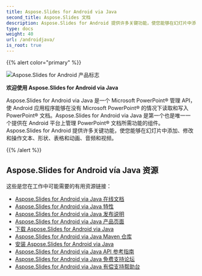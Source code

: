 ```yaml
---
title: Aspose.Slides for Android via Java
second_title: Aspose.Slides 文档
description: Aspose.Slides for Android 提供许多关键功能，使您能够在幻灯片中添加、修改和操作文本、形状、表格和动画、音频和视频。
type: docs
weight: 40
url: /androidjava/
is_root: true
---
```


{{% alert color="primary" %}}

![Aspose.Slides for Android 产品标志](home_1.png)

**欢迎使用 Aspose.Slides for Android via Java**

Aspose.Slides for Android via Java 是一个 Microsoft PowerPoint® 管理 API，使 Android 应用程序能够在没有 Microsoft PowerPoint® 的情况下读取和写入 PowerPoint® 文档。Aspose.Slides for Android via Java 是第一个也是唯一一个提供在 Android 平台上管理 PowerPoint® 文档所需功能的组件。Aspose.Slides for Android 提供许多关键功能，使您能够在幻灯片中添加、修改和操作文本、形状、表格和动画、音频和视频。

{{% /alert %}}

## **Aspose.Slides for Android vía Java 资源**

这些是您在工作中可能需要的有用资源链接：

- [Aspose.Slides for Android via Java 在线文档](/slides/androidjava/)
- [Aspose.Slides for Android via Java 特性](https://docs.aspose.com/slides/androidjava/aspose-slides-for-android-via-java-features/)
- [Aspose.Slides for Android via Java 发布说明](https://releases.aspose.com/slides/androidjava/release-notes/)
- [Aspose.Slides for Android via Java 产品页面](https://products.aspose.com/slides/android-java/)
- [下载 Aspose.Slides for Android via Java](https://releases.aspose.com/slides/androidjava/)
- [Aspose.Slides for Android via Java Maven 仓库](https://releases.aspose.com/java/repo/com/aspose/aspose-slides/)
- [安装 Aspose.Slides for Android via Java](/slides/androidjava/install-aspose-slides-for-android-via-java/)
- [Aspose.Slides for Android via Java API 参考指南](https://reference.aspose.com/slides/androidjava)
- [Aspose.Slides for Android via Java 免费支持论坛](https://forum.aspose.com/c/slides/11)
- [Aspose.Slides for Android via Java 有偿支持帮助台](https://helpdesk.aspose.com/)